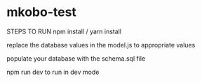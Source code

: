 # mkobo-test
STEPS TO RUN
npm install / yarn install


replace the database values in the model.js to appropriate values


populate your database with the schema.sql file


npm run dev to run in dev mode
